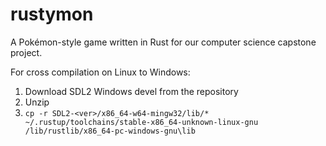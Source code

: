 # rustymon
A Pokémon-style game written in Rust for our computer science capstone project.

For cross compilation on Linux to Windows:
1. Download SDL2 Windows devel from the repository
2. Unzip
3. `cp -r SDL2-<ver>/x86_64-w64-mingw32/lib/* ~/.rustup/toolchains/stable-x86_64-unknown-linux-gnu
/lib/rustlib/x86_64-pc-windows-gnu\lib`
